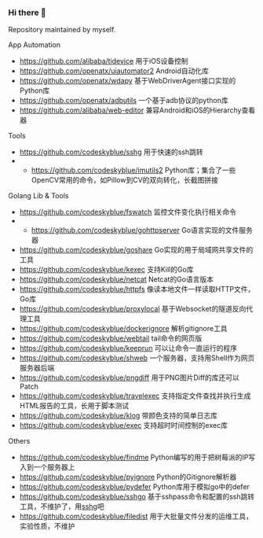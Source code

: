 ### Hi there 👋

Repository maintained by myself.

App Automation
- https://github.com/alibaba/tidevice 用于iOS设备控制
- https://github.com/openatx/uiautomator2 Android自动化库
- https://github.com/openatx/wdapy 基于WebDriverAgent接口实现的Python库
- https://github.com/openatx/adbutils 一个基于adb协议的python库
- https://github.com/alibaba/web-editor 兼容Android和iOS的Hierarchy查看器

Tools
- https://github.com/codeskyblue/sshg 用于快速的ssh跳转
- - https://github.com/codeskyblue/imutils2 Python库；集合了一些OpenCV常用的命令，如Pillow到CV的双向转化，长截图拼接

Golang Lib & Tools
- https://github.com/codeskyblue/fswatch 监控文件变化执行相关命令
- - https://github.com/codeskyblue/gohttpserver Go语言实现的文件服务器
- https://github.com/codeskyblue/goshare Go实现的用于局域网共享文件的工具
- https://github.com/codeskyblue/kexec 支持Kill的Go库
- https://github.com/codeskyblue/netcat Netcat的Go语言版本
- https://github.com/codeskyblue/httpfs 像读本地文件一样读取HTTP文件，Go库
- https://github.com/codeskyblue/proxylocal 基于Websocket的隧道反向代理工具
- https://github.com/codeskyblue/dockerignore 解析gitignore工具
- https://github.com/codeskyblue/webtail tail命令的网页版
- https://github.com/codeskyblue/keeprun 可以让命令一直运行的程序
- https://github.com/codeskyblue/shweb 一个服务器，支持用Shell作为网页服务器后端
- https://github.com/codeskyblue/pngdiff 用于PNG图片Diff的库还可以Patch
- https://github.com/codeskyblue/travelexec 支持指定文件查找并执行生成HTML报告的工具，长用于脚本测试
- https://github.com/codeskyblue/klog 带颜色支持的简单日志库
- https://github.com/codeskyblue/exec 支持超时时间控制的exec库

Others
- https://github.com/codeskyblue/findme Python编写的用于把树莓派的IP写入到一个服务器上
- https://github.com/codeskyblue/pyignore Python的Gitignore解析器
- https://github.com/codeskyblue/pydefer Python库用于模拟go中的defer
- https://github.com/codeskyblue/sshgo 基于sshpass命令和配置的ssh跳转工具，不维护了，用[sshg](https://github.com/codeskyblue/sshg)吧
- https://github.com/codeskyblue/filedist 用于大批量文件分发的运维工具，实验性质，不维护
  
<!--
**codeskyblue/codeskyblue** is a ✨ _special_ ✨ repository because its `README.md` (this file) appears on your GitHub profile.

Here are some ideas to get you started:

- 🔭 I’m currently working on ...
- 🌱 I’m currently learning ...
- 👯 I’m looking to collaborate on ...
- 🤔 I’m looking for help with ...
- 💬 Ask me about ...
- 📫 How to reach me: ...
- 😄 Pronouns: ...
- ⚡ Fun fact: ...
-->

